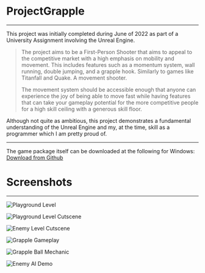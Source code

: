 # ProjectGrapple
- - -
This project was initially completed during June of 2022 as part of a University Assignment involving the Unreal Engine.

> The project aims to be a First-Person Shooter that aims to appeal to the competitive market with a high emphasis on mobility and movement. This includes features such as a momentum system, wall running, double jumping, and a grapple hook. Similarly to games like Titanfall and Quake. A movement shooter.
> 
> The movement system should be accessible enough that anyone can experience the joy of being able to move fast while having features that can take your gameplay potential for the more competitive people for a high skill ceiling with a generous skill floor.

Although not quite as ambitious, this project demonstrates a fundamental understanding of the Unreal Engine and my, at the time, skill as a programmer which I am pretty proud of.

---

The game package itself can be downloaded at the following for Windows: [Download from Github](https://github.com/Edenste/ProjectGrapple/releases/download/v1.0.0/ProjectGrapple.zip)


# Screenshots
- - -
![Playground Level](https://github.com/Edenste/ProjectGrapple/assets/65239474/fea98bbe-8f42-4d17-b809-ab14f1a3ed5e)

![Playground Level Cutscene](https://github.com/Edenste/ProjectGrapple/assets/65239474/82c32100-8090-4f95-aa6c-0b46e71dbdad)

![Enemy Level Cutscene](https://github.com/Edenste/ProjectGrapple/assets/65239474/40d48330-a164-470e-895a-8e90941d7445)

![Grapple Gameplay](https://github.com/Edenste/ProjectGrapple/assets/65239474/a5146f29-d21b-4a3e-a97d-4a63eeb46372)

![Grapple Ball Mechanic](https://github.com/Edenste/ProjectGrapple/assets/65239474/f265289a-7447-4098-b429-ef83ea25e691)

![Enemy AI Demo](https://github.com/Edenste/ProjectGrapple/assets/65239474/63283056-1b08-4e20-8e10-521e076ac88a)
